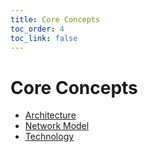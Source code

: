 ```yaml
---
title: Core Concepts
toc_order: 4
toc_link: false
---
```


# Core Concepts

* [Architecture](architecture.md)
* [Network Model](networking.md)
* [Technology](technology.md)
